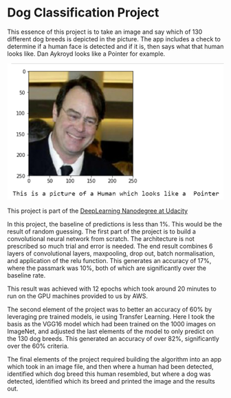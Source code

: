 # Dog Classification Project
This essence of this project is to take an image and say which of 130 different dog breeds is depicted in the picture.  The app includes a check to determine if a human face is detected and if it is, then says what that human looks like.  Dan Aykroyd looks like a Pointer for example.

![DanAykroyd](/DanAckroydDog.png)

This project is part of the [DeepLearning Nanodegree at Udacity](https://www.udacity.com/course/deep-learning-nanodegree--nd101)  

In this project, the baseline of predictions is less than 1%.  This would be the result of random guessing.
The first part of the project is to build a convolutional neural network from scratch.  The architecture is not prescribed so much trial and error is needed.  The end result combines 6 layers of convolutional layers, maxpooling, drop out, batch normalisation, and application of the relu function.  This generates an accuracy of 17%, where the passmark was 10%, both of which are significantly over the baseline rate.

This result was achieved with 12 epochs which took around 20 minutes to run on the GPU machines provided to us by AWS.  

The second element of the project was to better an accuracy of 60% by leveraging pre trained models, ie using Transfer Learning.  Here I took the basis as the VGG16 model which had been trained on the 1000 images on ImageNet, and adjusted the last elements of the model to only predict on the 130 dog breeds.  This generated an accuracy of over 82%, significantly over the 60% criteria.

The final elements of the project required building the algorithm into an app which took in an image file, and then where a human had been detected, identified which dog breed this human resembled, but where a dog was detected, identified which its breed and printed the image and the results out.



